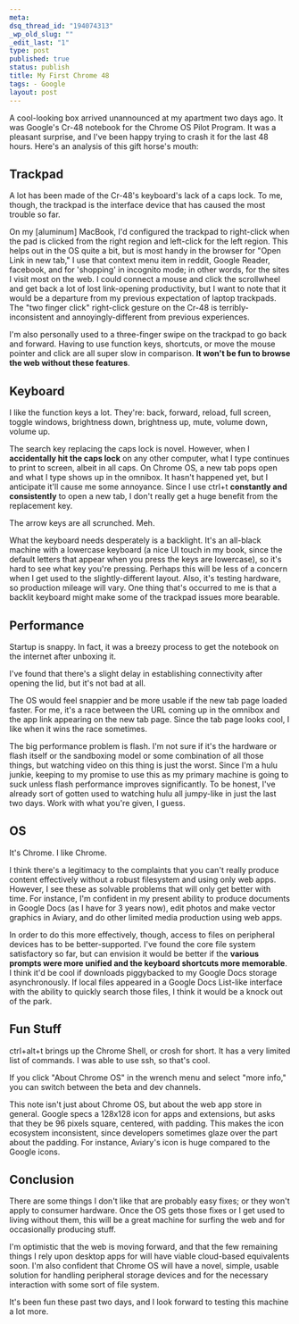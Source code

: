 ```yaml
--- 
meta: 
dsq_thread_id: "194074313" 
_wp_old_slug: "" 
_edit_last: "1" 
type: post 
published: true 
status: publish 
title: My First Chrome 48 
tags: - Google 
layout: post 
--- 
```


A cool-looking box arrived unannounced at my apartment two days ago. It was Google's Cr-48 notebook for the Chrome OS Pilot Program. It was a pleasant surprise, and I've been happy trying to crash it for the last 48 hours. Here's an analysis of this gift horse's mouth: 

## Trackpad

A lot has been made of the Cr-48's keyboard's lack of a caps lock. To me, though, the trackpad is the interface device that has caused the most trouble so far.

On my [aluminum] MacBook, I'd configured the trackpad to right-click when the pad is clicked from the right region and left-click for the left region. This helps out in the OS quite a bit, but is most handy in the browser for "Open Link in new tab," I use that context menu item in reddit, Google Reader, facebook, and for 'shopping' in incognito mode; in other words, for the sites I visit most on the web. I could connect a mouse and click the scrollwheel and get back a lot of lost link-opening productivity, but I want to note that it would be a departure from my previous expectation of laptop trackpads. The "two finger click" right-click gesture on the Cr-48 is terribly-inconsistent and annoyingly-different from previous experiences.

I'm also personally used to a three-finger swipe on the trackpad to go back and forward. Having to use function keys, shortcuts, or move the mouse pointer and click are all super slow in comparison. **It won't be fun to browse the web without these features**.

## Keyboard

I like the function keys a lot. They're: back, forward, reload, full screen, toggle windows, brightness down, brightness up, mute, volume down, volume up.

The search key replacing the caps lock is novel. However, when I **accidentally hit the caps lock** on any other computer, what I type continues to print to screen, albeit in all caps. On Chrome OS, a new tab pops open and what I type shows up in the omnibox. It hasn't happened yet, but I anticipate it'll cause me some annoyance. Since I use ctrl+t **constantly and consistently** to open a new tab, I don't really get a huge benefit from the replacement key.

The arrow keys are all scrunched. Meh.

What the keyboard needs desperately is a backlight. It's an all-black machine with a lowercase keyboard (a nice UI touch in my book, since the default letters that appear when you press the keys are lowercase), so it's hard to see what key you're pressing. Perhaps this will be less of a concern when I get used to the slightly-different layout. Also, it's testing hardware, so production mileage will vary. One thing that's occurred to me is that a backlit keyboard might make some of the trackpad issues more bearable.

## Performance

Startup is snappy. In fact, it was a breezy process to get the notebook on the internet after unboxing it.

I've found that there's a slight delay in establishing connectivity after opening the lid, but it's not bad at all.

The OS would feel snappier and be more usable if the new tab page loaded faster. For me, it's a race between the URL coming up in the omnibox and the app link appearing on the new tab page. Since the tab page looks cool, I like when it wins the race sometimes.

The big performance problem is flash. I'm not sure if it's the hardware or flash itself or the sandboxing model or some combination of all those things, but watching video on this thing is just the worst. Since I'm a hulu junkie, keeping to my promise to use this as my primary machine is going to suck unless flash performance improves significantly. To be honest, I've already sort of gotten used to watching hulu all jumpy-like in just the last two days. Work with what you're given, I guess.

## OS

It's Chrome. I like Chrome.

I think there's a legitimacy to the complaints that you can't really produce content effectively without a robust filesystem and using only web apps. However, I see these as solvable problems that will only get better with time. For instance, I'm confident in my present ability to produce documents in Google Docs (as I have for 3 years now), edit photos and make vector graphics in Aviary, and do other limited media production using web apps.

In order to do this more effectively, though, access to files on peripheral devices has to be better-supported. I've found the core file system satisfactory so far, but can envision it would be better if the **various prompts were more unified and the keyboard shortcuts more memorable**. I think it'd be cool if downloads piggybacked to my Google Docs storage asynchronously. If local files appeared in a Google Docs List-like interface with the ability to quickly search those files, I think it would be a knock out of the park.

## Fun Stuff

ctrl+alt+t brings up the Chrome Shell, or crosh for short. It has a very limited list of commands. I was able to use ssh, so that's cool.

If you click "About Chrome OS" in the wrench menu and select "more info," you can switch between the beta and dev channels.

This note isn't just about Chrome OS, but about the web app store in general. Google specs a 128x128 icon for apps and extensions, but asks that they be 96 pixels square, centered, with padding. This makes the icon ecosystem inconsistent, since developers sometimes glaze over the part about the padding. For instance, Aviary's icon is huge compared to the Google icons.

## Conclusion

There are some things I don't like that are probably easy fixes; or they won't apply to consumer hardware. Once the OS gets those fixes or I get used to living without them, this will be a great machine for surfing the web and for occasionally producing stuff.

I'm optimistic that the web is moving forward, and that the few remaining things I rely upon desktop apps for will have viable cloud-based equivalents soon. I'm also confident that Chrome OS will have a novel, simple, usable solution for handling peripheral storage devices and for the necessary interaction with some sort of file system.

It's been fun these past two days, and I look forward to testing this machine a lot more.